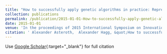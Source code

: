 ```yaml
---
title: "How to successfully apply genetic algorithms in practice: Representation and parametrization"
collection: publications
permalink: /publication/2015-01-01-How-to-successfully-apply-genetic-algorithms-in-practice-Representation-and-parametrization
date: 2015-01-01
venue: 'In the proceedings of 2015 International Symposium on Innovations in Intelligent SysTems and Applications (INISTA)'
citation: ' Alexander Asteroth,  Alexander Hagg, &quot;How to successfully apply genetic algorithms in practice: Representation and parametrization.&quot; In the proceedings of 2015 International Symposium on Innovations in Intelligent SysTems and Applications (INISTA), 2015.'
---
```

Use [Google Scholar](https://scholar.google.com/scholar?q=How+to+successfully+apply+genetic+algorithms+in+practice:+Representation+and+parametrization){:target="_blank"} for full citation